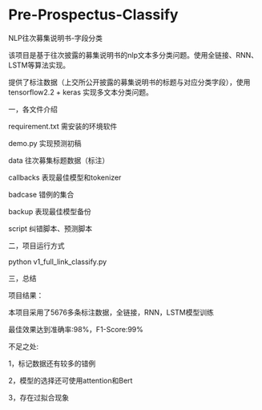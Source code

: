 # Pre-Prospectus-Classify
NLP往次募集说明书-字段分类

该项目是基于往次披露的募集说明书的nlp文本多分类问题。使用全链接、RNN、LSTM等算法实现。

提供了标注数据（上交所公开披露的募集说明书的标题与对应分类字段），使用tensorflow2.2 + keras 实现多文本分类问题。




一，各文件介绍


requirement.txt   需安装的环境软件

demo.py           实现预测初稿

data              往次募集标题数据（标注）

callbacks         表现最佳模型和tokenizer

badcase           错例的集合

backup            表现最佳模型备份 

script            纠错脚本、预测脚本



二，项目运行方式

python v1_full_link_classify.py


三，总结

项目结果：

本项目采用了5676多条标注数据，全链接，RNN，LSTM模型训练

最佳效果达到准确率:98%，F1-Score:99%


不足之处:

1，标记数据还有较多的错例

2，模型的选择还可使用attention和Bert

3，存在过拟合现象
